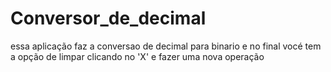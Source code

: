 # Conversor_de_decimal
 essa aplicação faz a conversao de decimal para binario
 e no final vocé tem a opção de limpar clicando no 'X' e fazer uma nova operação
